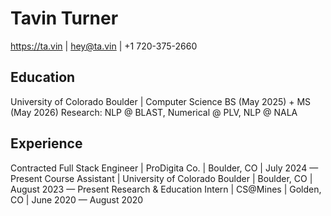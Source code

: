 # Tavin Turner
https://ta.vin | hey@ta.vin | +1 720-375-2660



Education
---
University of Colorado Boulder | Computer Science BS (May 2025) + MS (May 2026)
Research: NLP @ BLAST, Numerical @ PLV, NLP @ NALA

Experience
---
Contracted Full Stack Engineer | ProDigita Co. | Boulder, CO | July 2024 — Present
Course Assistant | University of Colorado Boulder | Boulder, CO | August 2023 — Present
Research & Education Intern | CS@Mines | Golden, CO | June 2020 — August 2020
